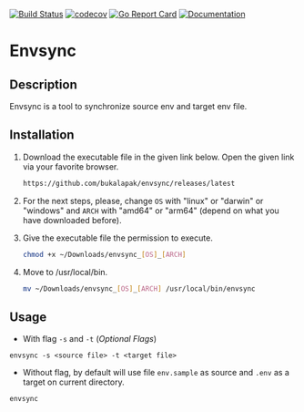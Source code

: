 [![Build Status](https://travis-ci.org/bukalapak/envsync.svg?branch=master)](https://travis-ci.org/bukalapak/envsync)
[![codecov](https://codecov.io/gh/bukalapak/envsync/branch/master/graph/badge.svg)](https://codecov.io/gh/bukalapak/envsync)
[![Go Report Card](https://goreportcard.com/badge/github.com/bukalapak/envsync)](https://goreportcard.com/report/github.com/bukalapak/envsync)
[![Documentation](https://godoc.org/github.com/bukalapak/envsync?status.svg)](http://godoc.org/github.com/bukalapak/envsync)

# Envsync

## Description

Envsync is a tool to synchronize source env and target env file.

## Installation

1. Download the executable file in the given link below. Open the given link via your favorite browser.

    ```sh
    https://github.com/bukalapak/envsync/releases/latest
    ```

2. For the next steps, please, change `OS` with "linux" or "darwin" or "windows" and `ARCH` with "amd64" or "arm64" (depend on what you have downloaded before).

3. Give the executable file the permission to execute.

    ```sh
    chmod +x ~/Downloads/envsync_[OS]_[ARCH]
    ```

4. Move to /usr/local/bin.

    ```sh
    mv ~/Downloads/envsync_[OS]_[ARCH] /usr/local/bin/envsync
    ```

## Usage

- With flag `-s` and `-t` (*Optional Flags*)
```
envsync -s <source file> -t <target file>
```

- Without flag, by default will use file `env.sample` as source and `.env` as a target on current directory.
```
envsync
```
